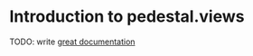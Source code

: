 # Introduction to pedestal.views

TODO: write [great documentation](http://jacobian.org/writing/what-to-write/)
